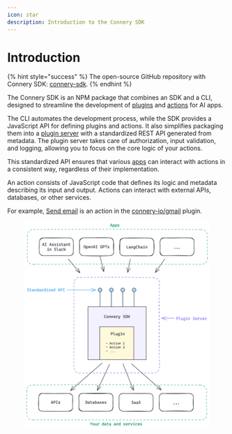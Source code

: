 ```yaml
---
icon: star
description: Introduction to the Connery SDK
---
```


# Introduction

{% hint style="success" %}
The open-source GitHub repository with Connery SDK: [connery-sdk](https://github.com/connery-io/connery-sdk).
{% endhint %}

The Connery SDK is an NPM package that combines an SDK and a CLI, designed to streamline the development of [plugins](get-started/core-concepts.md#plugin) and [actions](get-started/core-concepts.md#plugin) for AI apps.

The CLI automates the development process, while the SDK provides a JavaScript API for defining plugins and actions. It also simplifies packaging them into a [plugin server](get-started/core-concepts.md#plugin-server) with a standardized REST API generated from metadata. The plugin server takes care of authorization, input validation, and logging, allowing you to focus on the core logic of your actions.

This standardized API ensures that various [apps](get-started/core-concepts.md#app) can interact with actions in a consistent way, regardless of their implementation.

An action consists of JavaScript code that defines its logic and metadata describing its input and output. Actions can interact with external APIs, databases, or other services.&#x20;

For example, [Send email](https://github.com/connery-io/gmail/blob/main/src/actions/sendEmail.ts) is an action in the [connery-io/gmail](https://github.com/connery-io/gmail) plugin.

<figure><img src=".gitbook/assets/connery-sdk.png" alt="" width="563"><figcaption></figcaption></figure>
